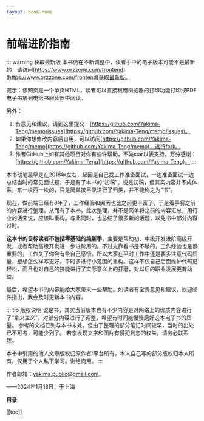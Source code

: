 ```yaml
---
layout: book-home
---
```


# 前端进阶指南

::: warning 获取最新版
本书仍在不断调整中，读者手中的电子版本可能不是最新的，请访问[https://www.orzzone.com/frontend](https://www.orzzone.com/frontend)获取最新版。

提示：该网页是一个单页HTML，读者可以直接利用浏览器的打印功能打印成PDF电子书放到电纸书阅读器中阅读。

另外：
1. 有意见和建议，请到这里提交：[https://github.com/Yakima-Teng/memo/issues](https://github.com/Yakima-Teng/memo/issues)。
2. 如果你想修改内容后自用，可以访问[https://github.com/Yakima-Teng/memo](https://github.com/Yakima-Teng/memo)，进行fork。
3. 作者GitHub上如有其他项目对你有些许帮助，不妨star以表支持，万分感谢：[https://github.com/Yakima-Teng](https://github.com/Yakima-Teng)。
:::

本书动笔最早是在2018年左右，起因是自己找工作准备面试，一边准备面试一边总结当时的常见面试题，于是有了本书的“初稿"。说是初稿，但其实内容并不成体系，东一块西一块的，只是简单按目录进行了归类，并不能称之为“书”。

现在，做前端已经有8年了，工作经验和阅历也比之前更丰富了，于是着手将之前的内容进行整理，从而有了本书。此次整理，并不是简单将之前的内容汇总，用行业的话来说，应该叫重构。与此同时，也总结了很多新的话题，以免书中部分内容过时。

**这本书的目标读者不包括零基础的纯新手**，主要是帮助初、中级开发进阶高级开发，或者帮助高级开发进一步进阶用的。不过光靠看书是不够的，工作经验也是很重要的，工作久了你会有些自己感悟。所以大家在平时工作中还是要多注意代码质量，想想怎么样写更好，平时多进行小范围的重构。这样不仅自己后面维护代码更轻松，而且也对自己的技能进行了实际意义上的打磨，对以后的职业发展更有助益。

最后，希望本书的内容能给大家带来一些帮助。如读者有宝贵意见和建议，欢迎邮件指出，我会及时更新本书内容。

::: tip 版权说明
说是书，其实当前版本也有不少内容是对网络上的优质内容进行了“拿来主义”，对部分内容进行了调整，希望有时间能慢慢磨好这本电子书的质量。
参考的文档已列与本书末处，但由于整理的部分笔记时间较早，当时的出处已不可考，可能少列了。
若您发现文字和图片有侵犯到您的权益，请务必联系我。

本书中引用的他人文章版权归原作者/平台所有，本人自己写的部分版权归本人所有。仅用于个人私下学习。谢绝商用。
:::

作者邮箱：[yakima.public@gmail.com](mailto:yakima.public@gmail.com?subject=www.orzzone.com/frontend)。

——2024年1月18日，于上海

**目录**

[[toc]]

<!--@include: ./base.md{3,}-->

<!--@include: ./javascript.md{3,}-->

<!--@include: ./css.md{3,}-->

<!--@include: ./html.md{3,}-->

<!--@include: ./dom.md{3,}-->

<!--@include: ./wap.md{3,}-->

<!--@include: ./http.md{3,}-->

<!--@include: ./rest.md{3,}-->

<!--@include: ./garbage-collection.md{3,}-->

<!--@include: ./vue2.md{3,}-->

<!--@include: ./vue3.md{3,}-->

<!--@include: ./react.md{3,}-->

<!--@include: ./data-structure.md{3,}-->

<!--@include: ./best-practices.md{3,}-->

<!--@include: ./design-patterns.md{3,}-->

<!--@include: ./webpack.md{3,}-->

<!--@include: ./performance.md{3,}-->

<!--@include: ./babel.md{3,}-->

<!--@include: ./page-load.md{3,}-->

<!--@include: ./optimize.md{3,}-->

<!--@include: ./safety.md{3,}-->

<!--@include: ./job.md{3,}-->

<!--@include: ./last.md{3,}-->

<!--@include: ./reference.md{3,}-->
